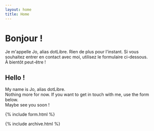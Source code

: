 ```yaml
---
layout: home
title: Home
---
```


# Bonjour !

Je m'appelle Jo, alias dotLibre.
Rien de plus pour l'instant. Si vous souhaitez entrer en contact avec moi, utilisez le formulaire ci-dessous.  
À bientôt peut-être !  

## Hello !  

My name is Jo, alias dotLibre.  
Nothing more for now. If you want to get in touch with me, use the form below.  
Maybe see you soon !  

{% include form.html %}
  
{% include archive.html %}
